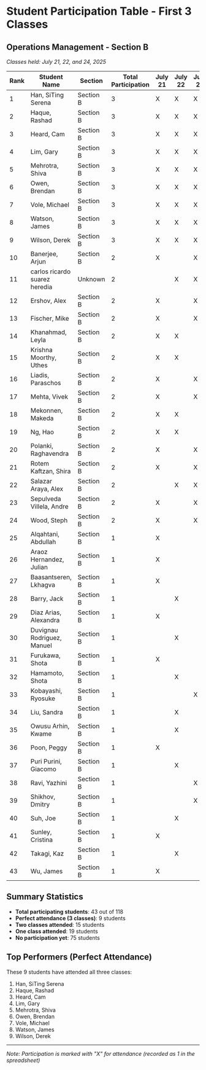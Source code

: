 # Student Participation Table - First 3 Classes

## Operations Management - Section B
*Classes held: July 21, 22, and 24, 2025*

| Rank | Student Name | Section | Total Participation | July 21 | July 22 | July 24 |
|------|--------------|---------|-------------------|---------|---------|---------|
| 1 | Han, SiTing Serena | Section B | 3 | X | X | X |
| 2 | Haque, Rashad | Section B | 3 | X | X | X |
| 3 | Heard, Cam | Section B | 3 | X | X | X |
| 4 | Lim, Gary | Section B | 3 | X | X | X |
| 5 | Mehrotra, Shiva | Section B | 3 | X | X | X |
| 6 | Owen, Brendan | Section B | 3 | X | X | X |
| 7 | Vole, Michael | Section B | 3 | X | X | X |
| 8 | Watson, James | Section B | 3 | X | X | X |
| 9 | Wilson, Derek | Section B | 3 | X | X | X |
| 10 | Banerjee, Arjun | Section B | 2 | X |  | X |
| 11 | carlos ricardo suarez heredia | Unknown | 2 |  | X | X |
| 12 | Ershov, Alex | Section B | 2 | X |  | X |
| 13 | Fischer, Mike | Section B | 2 | X |  | X |
| 14 | Khanahmad, Leyla | Section B | 2 | X | X |  |
| 15 | Krishna Moorthy, Uthes | Section B | 2 | X | X |  |
| 16 | Liadis, Paraschos | Section B | 2 | X |  | X |
| 17 | Mehta, Vivek | Section B | 2 | X |  | X |
| 18 | Mekonnen, Makeda | Section B | 2 | X | X |  |
| 19 | Ng, Hao | Section B | 2 | X | X |  |
| 20 | Polanki, Raghavendra | Section B | 2 | X |  | X |
| 21 | Rotem Kaftzan, Shira | Section B | 2 | X |  | X |
| 22 | Salazar Araya, Alex | Section B | 2 |  | X | X |
| 23 | Sepulveda Villela, Andre | Section B | 2 | X |  | X |
| 24 | Wood, Steph | Section B | 2 | X |  | X |
| 25 | Alqahtani, Abdullah | Section B | 1 | X |  |  |
| 26 | Araoz Hernandez, Julian | Section B | 1 | X |  |  |
| 27 | Baasantseren, Lkhagva | Section B | 1 | X |  |  |
| 28 | Barry, Jack | Section B | 1 |  | X |  |
| 29 | Diaz Arias, Alexandra | Section B | 1 | X |  |  |
| 30 | Duvignau Rodriguez, Manuel | Section B | 1 |  | X |  |
| 31 | Furukawa, Shota | Section B | 1 | X |  |  |
| 32 | Hamamoto, Shota | Section B | 1 |  | X |  |
| 33 | Kobayashi, Ryosuke | Section B | 1 |  |  | X |
| 34 | Liu, Sandra | Section B | 1 |  | X |  |
| 35 | Owusu Arhin, Kwame | Section B | 1 |  | X |  |
| 36 | Poon, Peggy | Section B | 1 | X |  |  |
| 37 | Puri Purini, Giacomo | Section B | 1 |  | X |  |
| 38 | Ravi, Yazhini | Section B | 1 |  |  | X |
| 39 | Shikhov, Dmitry | Section B | 1 |  |  | X |
| 40 | Suh, Joe | Section B | 1 |  | X |  |
| 41 | Sunley, Cristina | Section B | 1 | X |  |  |
| 42 | Takagi, Kaz | Section B | 1 |  | X |  |
| 43 | Wu, James | Section B | 1 | X |  |  |

## Summary Statistics

- **Total participating students**: 43 out of 118
- **Perfect attendance (3 classes)**: 9 students
- **Two classes attended**: 15 students  
- **One class attended**: 19 students
- **No participation yet**: 75 students

## Top Performers (Perfect Attendance)
These 9 students have attended all three classes:
1. Han, SiTing Serena
2. Haque, Rashad
3. Heard, Cam
4. Lim, Gary
5. Mehrotra, Shiva
6. Owen, Brendan
7. Vole, Michael
8. Watson, James
9. Wilson, Derek

---
*Note: Participation is marked with "X" for attendance (recorded as 1 in the spreadsheet)*